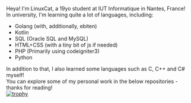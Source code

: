 Heya! I'm LinuxCat, a 19yo student at IUT Informatique in Nantes, France!\
In university, I'm learning quite a lot of languages, including:
- Golang (with, additionally, ebiten)
- Kotlin
- SQL (Oracle SQL and MySQL)
- HTML+CSS (with a tiny bit of js if needed)
- PHP (Primarily using codeigniter3)
- Python

In addition to that, I also learned some languages such as C, C++ and C# myself!\
You can explore some of my personal work in the below repositories - thanks for reading!\
[![trophy](https://github-profile-trophy.vercel.app/?username=LinUwUxCat)](https://github.com/ryo-ma/github-profile-trophy)
